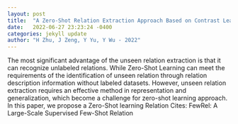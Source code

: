 ```yaml
---
layout: post
title:  "A Zero-Shot Relation Extraction Approach Based on Contrast Learning"
date:   2022-06-27 23:23:24 -0400
categories: jekyll update
author: "H Zhu, J Zeng, Y Yu, Y Wu - 2022"
---
```

The most significant advantage of the unseen relation extraction is that it can recognize unlabeled relations. While Zero-Shot Learning can meet the requirements of the identification of unseen relation through relation description information without labeled datasets. However, unseen relation extraction requires an effective method in representation and generalization, which become a challenge for zero-shot learning approach. In this paper, we propose a Zero-Shot learning Relation 
Cites: FewRel: A Large-Scale Supervised Few-Shot Relation